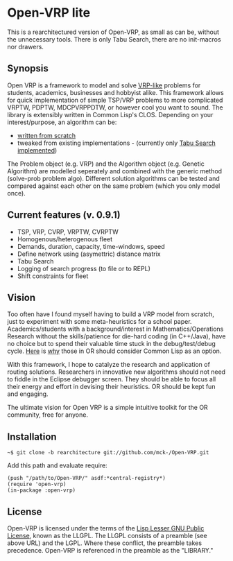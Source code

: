 # Open-VRP lite

This is a rearchitectured version of Open-VRP, as small as can be, without the unnecessary tools. There is only Tabu Search, there are no init-macros nor drawers.

## Synopsis

Open VRP is a framework to model and solve [VRP-like](http://neo.lcc.uma.es/radi-aeb/WebVRP/) problems for students, academics, businesses and hobbyist alike. This framework allows for quick implementation of simple TSP/VRP problems to more complicated VRPTW, PDPTW, MDCPVRPPDTW, or however cool you want to sound. The library is extensibly written in Common Lisp's CLOS. Depending on your interest/purpose, an algorithm can be:

* [written from scratch](https://github.com/mck-/Open-VRP/wiki/Using-Open-VRP:-writing-your-algo-from-scratch)
* tweaked from existing implementations - (currently only [Tabu Search implemented](https://github.com/mck-/Open-VRP/wiki/Description-of-the-Tabu-Search-implementation))

The Problem object (e.g. VRP) and the Algorithm object (e.g. Genetic Algorithm) are modelled seperately and combined with the generic method (solve-prob problem algo). Different solution algorithms can be tested and compared against each other on the same problem (which you only model once).

## Current features (v. 0.9.1)

* TSP, VRP, CVRP, VRPTW, CVRPTW
* Homogenous/heterogenous fleet
* Demands, duration, capacity, time-windows, speed
* Define network using (asymettric) distance matrix
* Tabu Search
* Logging of search progress (to file or to REPL)
* Shift constraints for fleet

## Vision

Too often have I found myself having to build a VRP model from scratch, just to experiment with some meta-heuristics for a school paper. Academics/students with a background/interest in Mathematics/Operations Research without the skills/patience for die-hard coding (in C++/Java), have no choice but to spend their valuable time stuck in the debug/test/debug cycle. [Here](https://kuomarc.wordpress.com/2012/01/27/why-i-love-common-lisp-and-hate-java/) is [why](http://kuomarc.wordpress.com/2012/03/05/the-uncommon-lisp-approach-to-operations-research/) those in OR should consider Common Lisp as an option.

With this framework, I hope to catalyze the research and application of routing solutions. Researchers in innovative new algorithms should not need to fiddle in the Eclipse debugger screen. They should be able to focus all their energy and effort in devising their heuristics. OR should be kept fun and engaging.

The ultimate vision for Open VRP is a simple intuitive toolkit for the OR community, free for anyone.

## Installation

```
~$ git clone -b rearchitecture git://github.com/mck-/Open-VRP.git
```
Add this path and evaluate require:

```
(push "/path/to/Open-VRP/" asdf:*central-registry*)
(require 'open-vrp)
(in-package :open-vrp)
```

## License

Open-VRP is licensed under the terms of the [Lisp Lesser GNU
Public License](http://opensource.franz.com/preamble.html), known as
the LLGPL.  The LLGPL consists of a preamble (see above URL) and the
LGPL.  Where these conflict, the preamble takes precedence.
Open-VRP is referenced in the preamble as the "LIBRARY."
